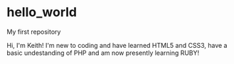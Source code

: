# hello_world
My first repository

Hi,
I'm Keith! I'm new to coding and have learned HTML5 and CSS3, have a basic undestanding of PHP and am now presently learning RUBY!


